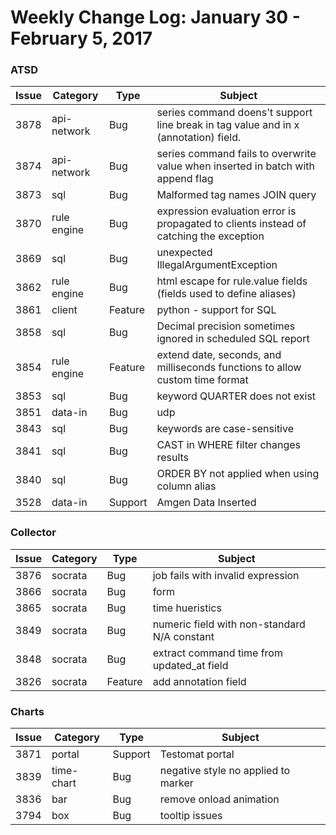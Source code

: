 Weekly Change Log: January 30 - February 5, 2017
================================================

### ATSD

| Issue| Category    | Type    | Subject                                                                              |
|------|-------------|---------|--------------------------------------------------------------------------------------| 
| 3878 | api-network | Bug     | series command doens't support line break in tag value and in x (annotation) field.     |
| 3874 | api-network | Bug     | series command fails to overwrite value when inserted in batch with append flag            | 
| 3873 | sql         | Bug     | Malformed tag names JOIN query                                                                  | 
| 3870 | rule engine | Bug     | expression evaluation error is propagated to clients instead of catching the exception  | 
| 3869 | sql         | Bug     | unexpected IllegalArgumentException                                                             | 
| 3862 | rule engine | Bug     | html escape for rule.value fields (fields used to define aliases)                       | 
| 3861 | client      | Feature | python - support for SQL                                                                 | 
| 3858 | sql         | Bug     | Decimal precision sometimes ignored in scheduled SQL report                                     | 
| 3854 | rule engine | Feature | extend date, seconds, and milliseconds functions to allow custom time format            | 
| 3853 | sql         | Bug     | keyword QUARTER does not exist                                                                  | 
| 3851 | data-in     | Bug     | udp                                                                                | 
| 3843 | sql         | Bug     | keywords are case-sensitive                                                                     | 
| 3841 | sql         | Bug     | CAST in WHERE filter changes results                                                            | 
| 3840 | sql         | Bug     | ORDER BY not applied when using column alias                                                    | 
| 3528 | data-in     | Support | Amgen Data Inserted                                                                                  | 

### Collector

| Issue| Category    | Type    | Subject                                                                              |
|------|-------------|---------|--------------------------------------------------------------------------------------| 
| 3876 | socrata     | Bug     | job fails with invalid expression                                                           | 
| 3866 | socrata     | Bug     | form                                                                                        | 
| 3865 | socrata     | Bug     | time hueristics                                                                             | 
| 3849 | socrata     | Bug     | numeric field with non-standard N/A constant                                        | 
| 3848 | socrata     | Bug     | extract command time from updated_at field                                                  | 
| 3826 | socrata     | Feature | add annotation field                                                                    | 

### Charts

| Issue| Category    | Type    | Subject                                                                              |
|------|-------------|---------|--------------------------------------------------------------------------------------| 
| 3871 | portal      | Support | Testomat portal                                                                                      | 
| 3839 | time-chart  | Bug     | negative style no applied to marker                                                      | 
| 3836 | bar         | Bug     | remove onload animation                                                         | 
| 3794 | box         | Bug     | tooltip issues                                                                                  | 